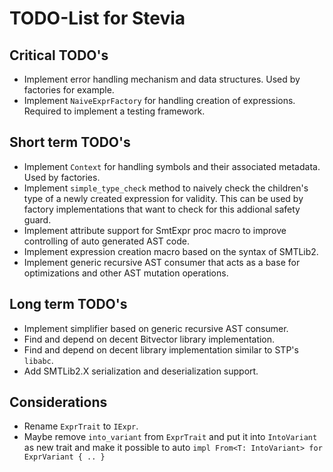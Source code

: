 # TODO-List for Stevia

## Critical TODO's

- Implement error handling mechanism and data structures. Used by factories for example.
- Implement `NaiveExprFactory` for handling creation of expressions. Required to implement a testing framework.

## Short term TODO's

- Implement `Context` for handling symbols and their associated metadata. Used by factories.
- Implement `simple_type_check` method to naively check the children's type of a newly created expression for validity. This can be used by factory implementations that want to check for this addional safety guard.
- Implement attribute support for SmtExpr proc macro to improve controlling of auto generated AST code.
- Implement expression creation macro based on the syntax of SMTLib2.
- Implement generic recursive AST consumer that acts as a base for optimizations and other AST mutation operations.

## Long term TODO's

- Implement simplifier based on generic recursive AST consumer.
- Find and depend on decent Bitvector library implementation.
- Find and depend on decent library implementation similar to STP's `libabc`.
- Add SMTLib2.X serialization and deserialization support.

## Considerations

- Rename `ExprTrait` to `IExpr`.
- Maybe remove `into_variant` from `ExprTrait` and put it into `IntoVariant` as new trait and make it possible to auto `impl From<T: IntoVariant> for ExprVariant { .. }`
